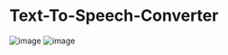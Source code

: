 # Text-To-Speech-Converter
![image](https://github.com/Deepakrocknow/Text-To-Speech-Converter/assets/130336302/7327473e-08ec-4751-8fe3-5cfb10d7886e)
![image](https://github.com/Deepakrocknow/Text-To-Speech-Converter/assets/130336302/9edd3e74-4b3c-4e8a-ae65-5446e2b86a53)
